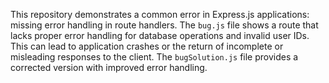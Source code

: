 This repository demonstrates a common error in Express.js applications: missing error handling in route handlers.  The `bug.js` file shows a route that lacks proper error handling for database operations and invalid user IDs. This can lead to application crashes or the return of incomplete or misleading responses to the client. The `bugSolution.js` file provides a corrected version with improved error handling.